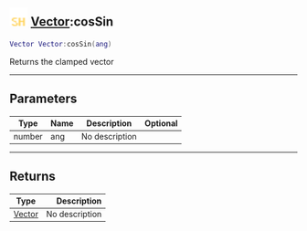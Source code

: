 ## <img src="../../.gitbook/assets/shared.png" width="32" height="32" /> [Vector](../vector/README.md):cosSin

```lua
Vector Vector:cosSin(ang)
```

Returns the clamped vector

-----------------
## Parameters

| Type   | Name | Description | Optional |
| ------ | ---- | ----------- | -------: |
| number | ang | No description |  |

-----------------
## Returns

| Type   | Description |
| ------ | ----------: |
| [Vector](../vector/README.md) | No description |
